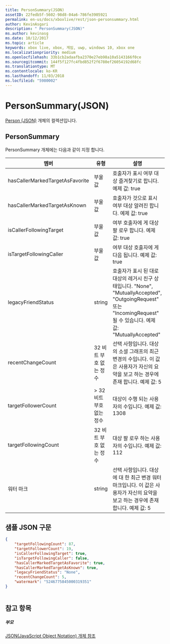 ```yaml
---
title: PersonSummary(JSON)
assetID: 22fedb5f-5602-98d8-04a6-786fe3905921
permalink: en-us/docs/xboxlive/rest/json-personsummary.html
author: KevinAsgari
description: " PersonSummary(JSON)"
ms.author: kevinasg
ms.date: 10/12/2017
ms.topic: article
keywords: xbox live, xbox, 게임, uwp, windows 10, xbox one
ms.localizationpriority: medium
ms.openlocfilehash: 33b1cb2adaafba2370e27eb98a10a5143166f0ce
ms.sourcegitcommit: 144f5f127fc4fbd852f2f6780ef26054192d68fc
ms.translationtype: MT
ms.contentlocale: ko-KR
ms.lasthandoff: 11/03/2018
ms.locfileid: "5980002"
---
```

# <a name="personsummary-json"></a>PersonSummary(JSON)
[Person (JSON)](json-person.md) 개체의 컬렉션입니다. 
<a id="ID4ER"></a>

 
## <a name="personsummary"></a>PersonSummary
 
PersonSummary 개체에는 다음과 같이 지정 합니다.
 
| 멤버| 유형| 설명| 
| --- | --- | --- | 
| hasCallerMarkedTargetAsFavorite| 부울 값| 호출자가 표시 여부 대상 즐겨찾기로 합니다. 예제 값: true| 
| hasCallerMarkedTargetAsKnown| 부울 값| 호출자가 것으로 표시 여부 대상 알려진 합니다. 예제 값: true| 
| isCallerFollowingTarget| 부울 값| 여부 호출자에 게 대상 팔 로우 합니다. 예제 값: true| 
| isTargetFollowingCaller| 부울 값| 여부 대상 호출자에 게 다음 됩니다. 예제 값: true| 
| legacyFriendStatus| string| 호출자가 표시 된 대로 대상의 레거시 친구 상태입니다. "None", "MutuallyAccepted", "OutgoingRequest" 또는 "IncomingRequest" 될 수 있습니다. 예제 값: "MutuallyAccepted"| 
| recentChangeCount| 32 비트 부호 없는 정수| 선택 사항입니다. 대상의 소셜 그래프의 최근 변경의 수입니다. 이 값은 사용자가 자신의 요약을 보고 하는 경우에 존재 합니다. 예제 값: 5| 
| targetFollowerCount| > 32 비트 부호 없는 정수| 대상이 수행 되는 사용자의 수입니다. 예제 값: 1308| 
| targetFollowingCount| 32 비트 부호 없는 정수| 대상 팔 로우 하는 사용자의 수입니다. 예제 값: 112| 
| 워터 마크| string| 선택 사항입니다. 대상에 대 한 최근 변경 워터 마크입니다. 이 값은 사용자가 자신의 요약을 보고 하는 경우에 존재 합니다. 예제 값: 5| 
  
<a id="ID4E4D"></a>

 
## <a name="sample-json-syntax"></a>샘플 JSON 구문
 

```json
{
    "targetFollowingCount": 87,
    "targetFollowerCount": 19,
    "isCallerFollowingTarget": true,
    "isTargetFollowingCaller": false,
    "hasCallerMarkedTargetAsFavorite": true,
    "hasCallerMarkedTargetAsKnown": true,
    "legacyFriendStatus": "None",
    "recentChangeCount": 5,
    "watermark": "5246775845000319351"
}
    
```

  
<a id="ID4EGE"></a>

 
## <a name="see-also"></a>참고 항목
 
<a id="ID4EIE"></a>

 
##### <a name="parent"></a>부모 

[JSON(JavaScript Object Notation) 개체 참조](atoc-xboxlivews-reference-json.md)

   